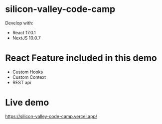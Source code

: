 # silicon-valley-code-camp

Develop with:
- React 17.0.1
- NextJS 10.0.7

# React Feature included in this demo

- Custom Hooks
- Custom Context
- REST api


# Live demo

https://silicon-valley-code-camp.vercel.app/
